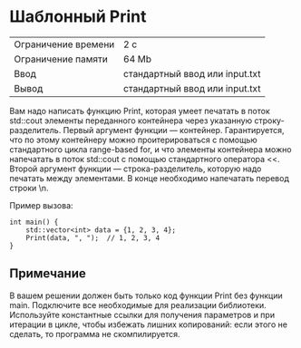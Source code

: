 # Шаблонный Print
<table>
 <tr>
    <td>Ограничение времени</td>
    <td>2 c</td>
 </tr>
 <tr>
    <td>Ограничение памяти</td>
    <td>64 Mb</td>
 </tr>
  <tr>
    <td>Ввод</td>
    <td>стандартный ввод или input.txt</td>
 </tr>
  <tr>
    <td>Вывод</td>
    <td>стандартный ввод или input.txt</td>
 </tr>
</table>


Вам надо написать функцию Print, которая умеет печатать в поток std::cout элементы переданного контейнера через указанную строку-разделитель. Первый аргумент функции — контейнер. Гарантируется, что по этому контейнеру можно проитерироваться с помощью стандартного цикла range-based for, и что элементы контейнера можно напечатать в поток std::cout с помощью стандартного оператора <<. Второй аргумент функции — строка-разделитель, которую надо печатать между элементами. В конце необходимо напечатать перевод строки \n.

Пример вызова:
```
int main() {
    std::vector<int> data = {1, 2, 3, 4};
    Print(data, ", ");  // 1, 2, 3, 4
}
```

## Примечание
В вашем решении должен быть только код функции Print без функции main. Подключите все необходимые для реализации библиотеки. Используйте константные ссылки для получения параметров и при итерации в цикле, чтобы избежать лишних копирований: если этого не сделать, то программа не скомпилируется.